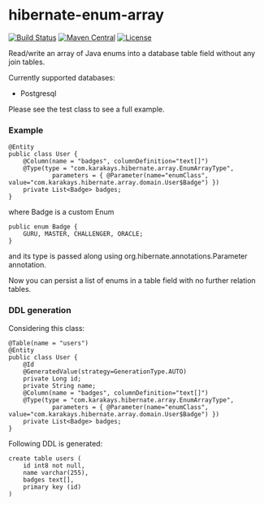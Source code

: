 hibernate-enum-array
====================


[![Build Status](https://travis-ci.org/karakays/hibernate-enum-array.svg?branch=master)](https://travis-ci.org/karakays/hibernate-enum-array?branch=master) [![Maven Central](https://maven-badges.herokuapp.com/maven-central/com.karakays.hibernate/hibernate-enum-array/badge.svg)](https://maven-badges.herokuapp.com/maven-central/com.karakays.hibernate/hibernate-enum-array/) [![License](https://img.shields.io/badge/License-Apache%202.0-blue.svg)](https://opensource.org/licenses/Apache-2.0)

Read/write an array of Java enums into a database table field without any join tables. 

Currently supported databases:
- Postgresql

Please see the test class to see a full example.

### Example 

```
@Entity
public class User {
    @Column(name = "badges", columnDefinition="text[]")
    @Type(type = "com.karakays.hibernate.array.EnumArrayType",
            parameters = { @Parameter(name="enumClass", value="com.karakays.hibernate.array.domain.User$Badge") })
    private List<Badge> badges;
}
```

where Badge is a custom Enum

```
public enum Badge {
    GURU, MASTER, CHALLENGER, ORACLE;
}
```
and its type is passed along using org.hibernate.annotations.Parameter annotation.

Now you can persist a list of enums in a table field with no further relation tables.  

### DDL generation

Considering this class:
```
@Table(name = "users")
@Entity
public class User {
    @Id
    @GeneratedValue(strategy=GenerationType.AUTO)
    private Long id;
    private String name;
    @Column(name = "badges", columnDefinition="text[]")
    @Type(type = "com.karakays.hibernate.array.EnumArrayType",
            parameters = { @Parameter(name="enumClass", value="com.karakays.hibernate.array.domain.User$Badge") })
    private List<Badge> badges;
}
```

Following DDL is generated:

```
create table users (
    id int8 not null,
    name varchar(255),
    badges text[],
    primary key (id)
)
```
